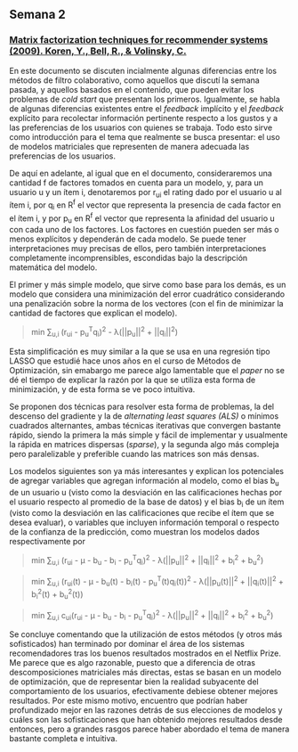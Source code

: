 ## Semana 2

### [Matrix factorization techniques for recommender systems (2009). Koren, Y., Bell, R., & Volinsky, C.](https://datajobs.com/data-science-repo/Recommender-Systems-[Netflix].pdf)

En este documento se discuten incialmente algunas diferencias entre los métodos de filtro colaborativo, como aquellos que discutí la semana pasada, y aquellos basados en el contenido, que pueden evitar los problemas de _cold start_ que presentan los primeros. Igualmente, se habla de algunas diferencias existentes entre el _feedback_ implícito y el _feedback_ explícito para recolectar información pertinente respecto a los gustos y a las preferencias de los usuarios con quienes se trabaja. Todo esto sirve como introducción para el tema que realmente se busca presentar: el uso de modelos matriciales que representen de manera adecuada las preferencias de los usuarios.

De aquí en adelante, al igual que en el documento, consideraremos una cantidad f de factores tomados en cuenta para un modelo, y, para un usuario u y un ítem i, denotaremos por r<sub>ui</sub> el rating dado por el usuario u al ítem i, por q<sub>i</sub> en R<sup>f</sup> el vector que representa la presencia de cada factor en el ítem i, y por p<sub>u</sub> en R<sup>f</sup> el vector que representa la afinidad del usuario u con cada uno de los factores. Los factores en cuestión pueden ser más o menos explícitos y dependerán de cada modelo. Se puede tener interpretaciones muy precisas de ellos, pero también interpretaciones completamente incomprensibles, escondidas bajo la descripción matemática del modelo.

El primer y más simple modelo, que sirve como base para los demás, es un modelo que considera una minimización del error cuadrático considerando una penalización sobre la norma de los vectores (con el fin de minimizar la cantidad de factores que explican el modelo).
> min ∑<sub>u,i </sub>(r<sub>ui</sub> - p<sub>u</sub><sup>T</sup>q<sub>i</sub>)<sup>2</sup> - λ(||p<sub>u</sub>||<sup>2</sup> + ||q<sub>i</sub>||<sup>2</sup>)

Esta simplificación es muy similar a la que se usa en una regresión tipo LASSO que estudié hace unos años en el curso de Métodos de Optimización, sin emabargo me parece algo lamentable que el _paper_ no se dé el tiempo de explicar la razón por la que se utiliza esta forma de minimización, y de esta forma se ve poco intuitiva.

Se proponen dos técnicas para resolver esta forma de problemas, la del descenso del gradiente y la de _alternating least squares (ALS)_ o mínimos cuadrados alternantes, ambas técnicas iterativas que convergen bastante rápido, siendo la primera la más simple y fácil de implementar y usualmente la rápida en matrices dispersas (_sparse_), y la segunda algo más compleja pero paralelizable y preferible cuando las matrices son más densas.

Los modelos siguientes son ya más interesantes y explican los potenciales de agregar variables que agregan información al modelo, como el bias b<sub>u</sub> de un usuario u (visto como la desviación en las calificaciones hechas por el usuario respecto al promedio de la base de datos) y el bias b<sub>i</sub> de un ítem (visto como la desviación en las calificaciones que recibe el ítem que se desea evaluar), o variables que incluyen información temporal o respecto de la confianza de la predicción, como muestran los modelos dados respectivamente por
> min ∑<sub>u,i</sub> (r<sub>ui</sub> - µ - b<sub>u</sub> - b<sub>i</sub> - p<sub>u</sub><sup>T</sup>q<sub>i</sub>)<sup>2</sup> - λ(||p<sub>u</sub>||<sup>2</sup> + ||q<sub>i</sub>||<sup>2</sup> + b<sub>i</sub><sup>2</sup> + b<sub>u</sub><sup>2</sup>)

> min ∑<sub>u,i</sub> (r<sub>ui</sub>(t) - µ - b<sub>u</sub>(t) - b<sub>i</sub>(t) - p<sub>u</sub><sup>T</sup>(t)q<sub>i</sub>(t))<sup>2</sup> - λ(||p<sub>u</sub>(t)||<sup>2</sup> + ||q<sub>i</sub>(t)||<sup>2</sup> + b<sub>i</sub><sup>2</sup>(t) + b<sub>u</sub><sup>2</sup>(t))

> min ∑<sub>u,i</sub> c<sub>ui</sub>(r<sub>ui</sub> - µ - b<sub>u</sub> - b<sub>i</sub> - p<sub>u</sub><sup>T</sup>q<sub>i</sub>)<sup>2</sup> - λ(||p<sub>u</sub>||<sup>2</sup> + ||q<sub>i</sub>||<sup>2</sup> + b<sub>i</sub><sup>2</sup> + b<sub>u</sub><sup>2</sup>)

Se concluye comentando que la utilización de estos métodos (y otros más sofisticados) han terminado por dominar el área de los sistemas recomendadores tras los buenos resultados mostrados en el Netflix Prize. Me parece que es algo razonable, puesto que a diferencia de otras descomposiciones matriciales más directas, estas se basan en un modelo de optimización, que de representar bien la realidad subyacente del comportamiento de los usuarios, efectivamente debiese obtener mejores resultados. Por este mismo motivo, encuentro que podrían haber profundizado mejor en las razones detrás de sus elecciones de modelos y cuáles son las sofisticaciones que han obtenido mejores resultados desde entonces, pero a grandes rasgos parece haber abordado el tema de manera bastante completa e intuitiva.
